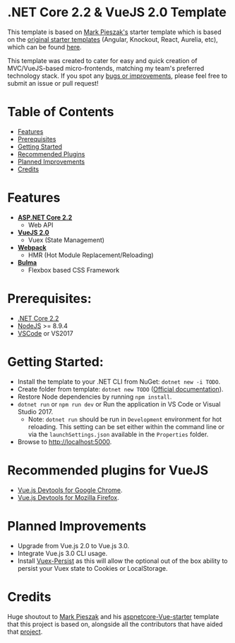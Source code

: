 # .NET Core 2.2 & VueJS 2.0  Template

This template is based on [Mark Pieszak's](https://github.com/MarkPieszak/aspnetcore-Vue-starter) starter template which is based on the [original starter templates](https://blogs.msdn.microsoft.com/webdev/2017/02/14/building-single-page-applications-on-asp-net-core-with-javascriptservices/) (Angular, Knockout, React, Aurelia, etc), which can be found [here](https://github.com/aspnet/JavaScriptServices/tree/dev/templates).

This template was created to cater for easy and quick creation of MVC/VueJS-based micro-frontends, matching my team's preferred technology stack. If you spot any [bugs or improvements](#bugs), please feel free to submit an issue or pull request!

# Table of Contents

* [Features](#features)
* [Prerequisites](#prerequisites)
* [Getting Started](#getting-started)
* [Recommended Plugins](#recommended-plugin-for-debugging-VueJS)
* [Planned Improvements](#planned-improvements)
* [Credits](#credits)

# Features

- **[ASP.NET Core 2.2](https://get.asp.net/)**
  - Web API
- **[VueJS 2.0](https://vuejs.org/)**
  - Vuex (State Management)
- **[Webpack](https://webpack.js.org/)**
  - HMR (Hot Module Replacement/Reloading)
- **[Bulma](https://bulma.io)**
  - Flexbox based CSS Framework

# Prerequisites:
 * [.NET Core 2.2](https://www.microsoft.com/net/download/windows)
 * [NodeJS](https://nodejs.org/) >= 8.9.4
 * [VSCode](https://code.visualstudio.com/) or VS2017

# Getting Started:
 - Install the template to your .NET CLI from NuGet: `dotnet new -i TODO`.
 - Create folder from template: `dotnet new TODO` ([Official documentation](https://docs.microsoft.com/en-us/dotnet/core/tools/dotnet-new?tabs=netcore2x)).
 - Restore Node dependencies by running `npm install`.
 - `dotnet run` or `npm run dev` or Run the application in VS Code or Visual Studio 2017.
   - Note: `dotnet run` should be run in `Development` environment for hot reloading. This setting can be set either within the command line or via the `launchSettings.json` available in the `Properties` folder.
- Browse to [http://localhost:5000](http://localhost:5000).

# Recommended plugins for VueJS
- [Vue.js Devtools for Google Chrome](https://chrome.google.com/webstore/detail/vuejs-devtools/nhdogjmejiglipccpnnnanhbledajbpd?hl=en).
- [Vue.js Devtools for Mozilla Firefox](https://addons.mozilla.org/en-GB/firefox/addon/vue-js-devtools/).

# Planned Improvements
* Upgrade from Vue.js 2.0 to Vue.js 3.0.
* Integrate Vue.js 3.0 CLI usage.
* Install [Vuex-Persist](https://github.com/championswimmer/vuex-persist) as this will allow the optional out of the box ability to persist your Vuex state to Cookies or LocalStorage.

# Credits

Huge shoutout to [Mark Pieszak](https://github.com/MarkPieszak/) and his [aspnetcore-Vue-starter](https://github.com/MarkPieszak/aspnetcore-Vue-starter) template that this project is based on, alongside all the contributors that have aided that [project](https://github.com/MarkPieszak/aspnetcore-Vue-starter).
